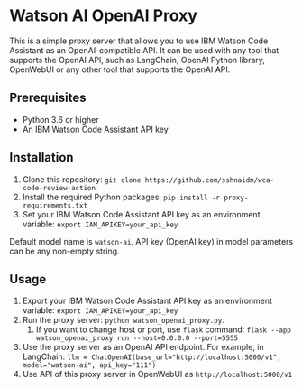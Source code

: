# Watson AI OpenAI Proxy

This is a simple proxy server that allows you to use IBM Watson Code Assistant as an OpenAI-compatible API. It can be used with any tool that supports the OpenAI API, such as LangChain, OpenAI Python library, OpenWebUI or any other tool that supports the OpenAI API.

## Prerequisites

- Python 3.6 or higher
- An IBM Watson Code Assistant API key

## Installation

1. Clone this repository: `git clone https://github.com/sshnaidm/wca-code-review-action`
2. Install the required Python packages: `pip install -r proxy-requirements.txt`
3. Set your IBM Watson Code Assistant API key as an environment variable: `export IAM_APIKEY=your_api_key`

Default model name is `watson-ai`. API key (OpenAI key) in model parameters can be any non-empty string.

## Usage

1. Export your IBM Watson Code Assistant API key as an environment variable: `export IAM_APIKEY=your_api_key`
2. Run the proxy server: `python watson_openai_proxy.py`.
   1. If you want to change host or port, use `flask` command:  `flask --app watson_openai_proxy run --host=0.0.0.0 --port=5555`
3. Use the proxy server as an OpenAI API endpoint. For example, in LangChain: `llm = ChatOpenAI(base_url="http://localhost:5000/v1", model="watson-ai", api_key="111")`
4. Use API of this proxy server in OpenWebUI as `http://localhost:5000/v1`
